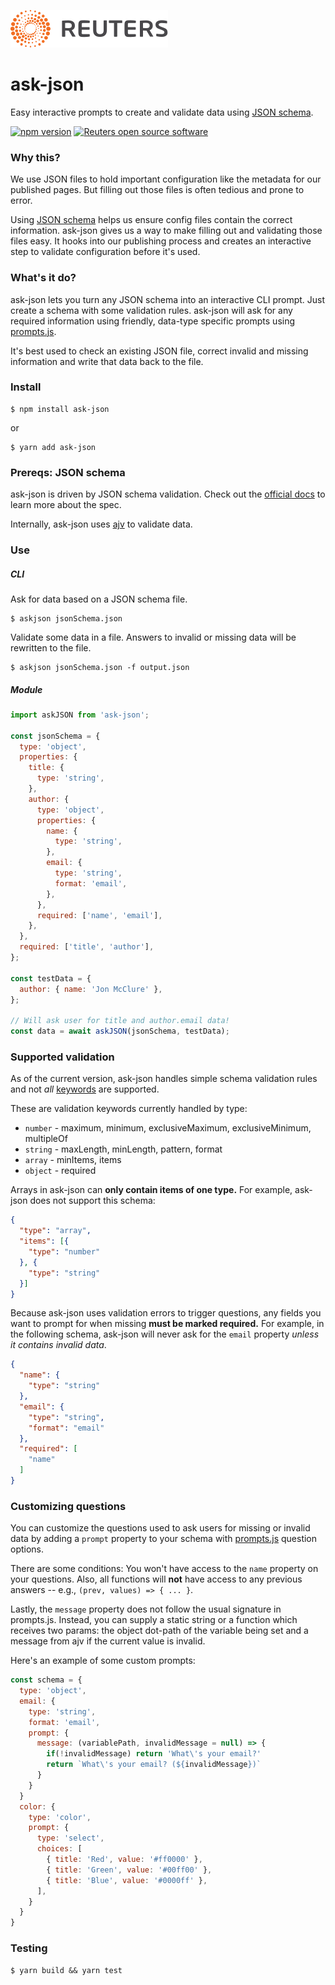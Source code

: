 ![](badge.svg)

# ask-json

Easy interactive prompts to create and validate data using [JSON schema](https://json-schema.org/).

[![npm version](https://badge.fury.io/js/ask-json.svg)](https://badge.fury.io/js/ask-json) [![Reuters open source software](https://badgen.net/badge/Reuters/open%20source/?color=ff8000)](https://github.com/reuters-graphics/)


### Why this?

We use JSON files to hold important configuration like the metadata for our published pages. But filling out those files is often tedious and prone to error.

Using [JSON schema](https://json-schema.org/) helps us ensure config files contain the correct information. ask-json gives us a way to make filling out and validating those files easy. It hooks into our publishing process and creates an interactive step to validate configuration before it's used.

### What's it do?

ask-json lets you turn any JSON schema into an interactive CLI prompt. Just create a schema with some validation rules. ask-json will ask for any required information using friendly, data-type specific prompts using [prompts.js](https://www.npmjs.com/package/prompts).

It's best used to check an existing JSON file, correct invalid and missing information and write that data back to the file.

### Install

```
$ npm install ask-json
```

or

```
$ yarn add ask-json
```

### Prereqs: JSON schema

ask-json is driven by JSON schema validation. Check out the [official docs](https://json-schema.org/understanding-json-schema/) to learn more about the spec.

Internally, ask-json uses [ajv](https://ajv.js.org/) to validate data.

### Use

##### CLI

Ask for data based on a JSON schema file.

```
$ askjson jsonSchema.json
```

Validate some data in a file. Answers to invalid or missing data will be rewritten to the file.

```
$ askjson jsonSchema.json -f output.json
```

##### Module

```javascript
import askJSON from 'ask-json';

const jsonSchema = {
  type: 'object',
  properties: {
    title: {
      type: 'string',
    },
    author: {
      type: 'object',
      properties: {
        name: {
          type: 'string',
        },
        email: {
          type: 'string',
          format: 'email',
        },
      },
      required: ['name', 'email'],
    },
  },
  required: ['title', 'author'],
};

const testData = {
  author: { name: 'Jon McClure' },
};

// Will ask user for title and author.email data!
const data = await askJSON(jsonSchema, testData);
```

### Supported validation

As of the current version, ask-json handles simple schema validation rules and not _all_ [keywords](https://ajv.js.org/#validation-keywords) are supported.

These are validation keywords currently handled by type:
- `number` - maximum, minimum, exclusiveMaximum, exclusiveMinimum, multipleOf
- `string` - maxLength, minLength, pattern, format
-  `array` - minItems, items
- `object` - required

Arrays in ask-json can **only contain items of one type.** For example, ask-json does not support this schema:

  ```json
  {
    "type": "array",
    "items": [{
      "type": "number"
    }, {
      "type": "string"
    }]
  }
  ```


Because ask-json uses validation errors to trigger questions, any fields you want to prompt for when missing **must be marked required.** For example, in the following schema, ask-json will never ask for the `email` property _unless it contains invalid data_.

  ```json
  {
    "name": {
      "type": "string"
    },
    "email": {
      "type": "string",
      "format": "email"
    },
    "required": [
      "name"
    ]
  }
  ```


### Customizing questions

You can customize the questions used to ask users for missing or invalid data by adding a `prompt` property to your schema with [prompts.js](https://www.npmjs.com/package/prompts) question options.

There are some conditions: You won't have access to the `name` property on your questions. Also, all functions will **not** have access to any previous answers -- e.g., `(prev, values) => { ... }`.

Lastly, the `message` property does not follow the usual signature in prompts.js. Instead, you can supply a static string or a function which receives two params: the object dot-path of the variable being set and a message from ajv if the current value is invalid.

Here's an example of some custom prompts:

```javascript
const schema = {
  type: 'object',
  email: {
    type: 'string',
    format: 'email',
    prompt: {
      message: (variablePath, invalidMessage = null) => {
        if(!invalidMessage) return 'What\'s your email?'
        return `What\'s your email? (${invalidMessage})`
      }
    }
  }
  color: {
    type: 'color',
    prompt: {
      type: 'select',
      choices: [
        { title: 'Red', value: '#ff0000' },
        { title: 'Green', value: '#00ff00' },
        { title: 'Blue', value: '#0000ff' },
      ],
    }
  }
}
```

### Testing

```
$ yarn build && yarn test
```
